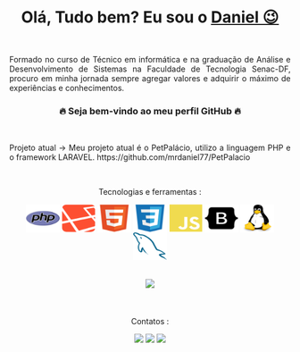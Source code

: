   <h1 align="center">
    Olá, Tudo bem? Eu sou o 
    <a href="https://www.linkedin.com/in/mrdaniel77/">Daniel 😉️</a>
  </h1>
  <br/>
  <p align="justify">
    Formado no curso de Técnico em informática e na graduação de Análise e Desenvolvimento de Sistemas na Faculdade de Tecnologia Senac-DF, procuro em minha jornada sempre agregar valores e adquirir o máximo de experiências e conhecimentos.
  </p>

  <h3 align="center">
   🔥 Seja bem-vindo ao meu perfil GitHub 🔥
  </h3>
  <br/>

  <p align="justify">
    <span>Projeto atual</span> -> Meu projeto atual é o PetPalácio, utilizo a linguagem PHP e o framework LARAVEL.
    <a>https://github.com/mrdaniel77/PetPalacio</a>
  </p>
  
  
  <div align="center" justify=><br>
   <p>Tecnologias e ferramentas :</p>
   <img align="center" alt="Daniel-Csharp" height="50" width="60" src="https://raw.githubusercontent.com/devicons/devicon/master/icons/php/php-original.svg">
   <img align="center" alt="Daniel-Laravel" height="50" width="60" src="https://raw.githubusercontent.com/devicons/devicon/master/icons/laravel/laravel-plain.svg">
   <img align="center" alt="Daniel-HTML" height="50" width="60" src="https://raw.githubusercontent.com/devicons/devicon/master/icons/html5/html5-original.svg">
   <img align="center" alt="Daniel-CSS" height="50" width="60" src="https://raw.githubusercontent.com/devicons/devicon/master/icons/css3/css3-original.svg">
   <img align="center" alt="Daniel-Js" height="50" width="60" src="https://raw.githubusercontent.com/devicons/devicon/master/icons/javascript/javascript-plain.svg">
   <img align="center" alt="Daniel-Bootstrap" height="50" width="60" src="https://raw.githubusercontent.com/devicons/devicon/master/icons/bootstrap/bootstrap-plain.svg">
    <img align="center" alt="Daniel-Linux" height="50" width="60" src="https://raw.githubusercontent.com/devicons/devicon/master/icons/linux/linux-original.svg">
    <img align="center" alt="Daniel-Mysql" height="50" width="60" src="https://raw.githubusercontent.com/devicons/devicon/master/icons/mysql/mysql-original.svg">
   </div>
  <br/>
  <br/>

  <div align="center">
    <a href="https://github.com/mrdaniel77">
    <img height="200em" src="https://github-readme-stats.vercel.app/api/top-langs/?username=mrdaniel77&theme=cobalt&hide_border=false&&layout=compact"/>
    </a>
   </div>
  <br/>
  <br/>

  <div align="center" >
    <p>Contatos :</p>
    <a href="https://www.linkedin.com/in/daniel-monteiro-a6182a216/" target="_blank"><img src="https://img.shields.io/badge/-LinkedIn-%230077B5?style=for-the-badge&logo=linkedin&logoColor=white" target="_blank"></a> 
    <a href="tecnicodaniel077@gmail.com"><img src="https://img.shields.io/badge/-Gmail-%23333?style=for-the-badge&logo=gmail&logoColor=white" target="_blank"></a>
    <a href="https://mrdaniel77.github.io/cracha-identificacao/"><img src="https://img.shields.io/badge/Blogger-FF5722?style=for-the-badge&logo=blogger&logoColor=white" target="_blank"></a>
  </div>
